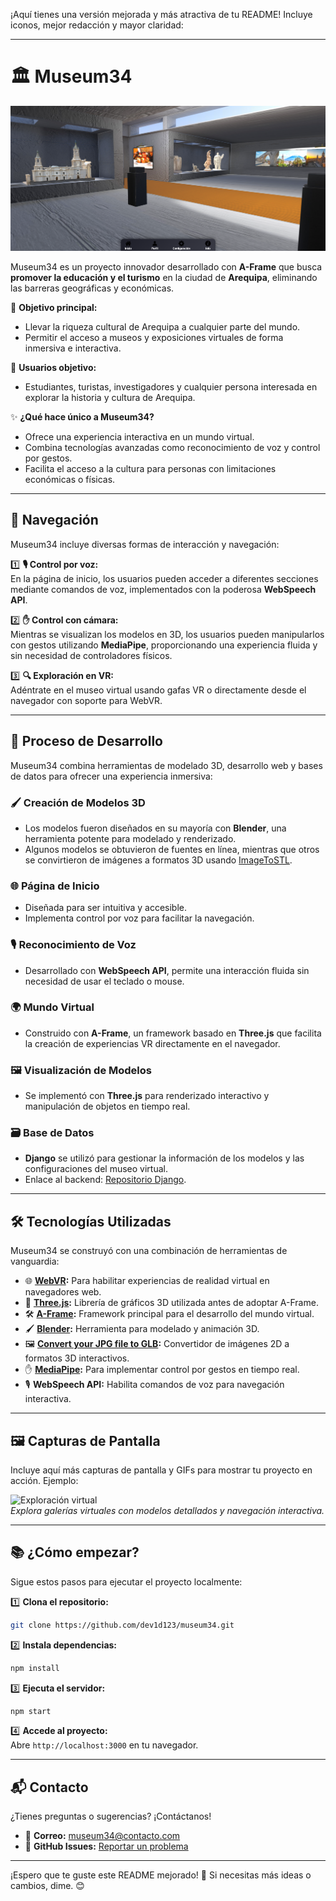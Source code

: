 ¡Aquí tienes una versión mejorada y más atractiva de tu README! Incluye iconos, mejor redacción y mayor claridad:  

---

# 🏛️ Museum34  

![museum34](/readmeImages/screen1.png)  

Museum34 es un proyecto innovador desarrollado con **A-Frame** que busca **promover la educación y el turismo** en la ciudad de **Arequipa**, eliminando las barreras geográficas y económicas.  

🌟 **Objetivo principal:**  
- Llevar la riqueza cultural de Arequipa a cualquier parte del mundo.  
- Permitir el acceso a museos y exposiciones virtuales de forma inmersiva e interactiva.  

👥 **Usuarios objetivo:**  
- Estudiantes, turistas, investigadores y cualquier persona interesada en explorar la historia y cultura de Arequipa.  

✨ **¿Qué hace único a Museum34?**  
- Ofrece una experiencia interactiva en un mundo virtual.  
- Combina tecnologías avanzadas como reconocimiento de voz y control por gestos.  
- Facilita el acceso a la cultura para personas con limitaciones económicas o físicas.  

---

## 🚀 Navegación  

Museum34 incluye diversas formas de interacción y navegación:  

1️⃣ **🎙️ Control por voz:**  
En la página de inicio, los usuarios pueden acceder a diferentes secciones mediante comandos de voz, implementados con la poderosa **WebSpeech API**.  

2️⃣ **✋ Control con cámara:**  
Mientras se visualizan los modelos en 3D, los usuarios pueden manipularlos con gestos utilizando **MediaPipe**, proporcionando una experiencia fluida y sin necesidad de controladores físicos.  

3️⃣ **🔍 Exploración en VR:**  
Adéntrate en el museo virtual usando gafas VR o directamente desde el navegador con soporte para WebVR.  

---

## 🔨 Proceso de Desarrollo  

Museum34 combina herramientas de modelado 3D, desarrollo web y bases de datos para ofrecer una experiencia inmersiva:  

### 🖌️ **Creación de Modelos 3D**  
- Los modelos fueron diseñados en su mayoría con **Blender**, una herramienta potente para modelado y renderizado.  
- Algunos modelos se obtuvieron de fuentes en línea, mientras que otros se convirtieron de imágenes a formatos 3D usando [ImageToSTL](https://imagetostl.com).  

### 🌐 **Página de Inicio**  
- Diseñada para ser intuitiva y accesible.  
- Implementa control por voz para facilitar la navegación.  

### 🎙️ **Reconocimiento de Voz**  
- Desarrollado con **WebSpeech API**, permite una interacción fluida sin necesidad de usar el teclado o mouse.  

### 🌍 **Mundo Virtual**  
- Construido con **A-Frame**, un framework basado en **Three.js** que facilita la creación de experiencias VR directamente en el navegador.  

### 🖼️ **Visualización de Modelos**  
- Se implementó con **Three.js** para renderizado interactivo y manipulación de objetos en tiempo real.  

### 🗃️ **Base de Datos**  
- **Django** se utilizó para gestionar la información de los modelos y las configuraciones del museo virtual.  
- Enlace al backend: [Repositorio Django](#).  

---

## 🛠️ Tecnologías Utilizadas  

Museum34 se construyó con una combinación de herramientas de vanguardia:  

- 🌐 **[WebVR](https://webvr.info/):** Para habilitar experiencias de realidad virtual en navegadores web.  
- 🎨 **[Three.js](https://threejs.org/):** Librería de gráficos 3D utilizada antes de adoptar A-Frame.  
- 🛠️ **[A-Frame](https://aframe.io/):** Framework principal para el desarrollo del mundo virtual.  
- 🖌️ **[Blender](https://www.blender.org/):** Herramienta para modelado y animación 3D.  
- 🖼️ **[Convert your JPG file to GLB](https://imagetostl.com/):** Convertidor de imágenes 2D a formatos 3D interactivos.  
- ✋ **[MediaPipe](https://mediapipe.dev/):** Para implementar control por gestos en tiempo real.  
- 🎙️ **WebSpeech API:** Habilita comandos de voz para navegación interactiva.  

---

## 🖼️ Capturas de Pantalla  

Incluye aquí más capturas de pantalla y GIFs para mostrar tu proyecto en acción. Ejemplo:  

![Exploración virtual](ruta/a/otraImagen.png)  
*Explora galerías virtuales con modelos detallados y navegación interactiva.*  

---

## 📚 ¿Cómo empezar?  

Sigue estos pasos para ejecutar el proyecto localmente:  

1️⃣ **Clona el repositorio:**  
```bash
git clone https://github.com/dev1d123/museum34.git
```  

2️⃣ **Instala dependencias:**  
```bash
npm install
```  

3️⃣ **Ejecuta el servidor:**  
```bash
npm start
```  

4️⃣ **Accede al proyecto:**  
Abre `http://localhost:3000` en tu navegador.  

---

## 📬 Contacto  

¿Tienes preguntas o sugerencias? ¡Contáctanos!  
- 📧 **Correo:** museum34@contacto.com  
- 🐙 **GitHub Issues:** [Reportar un problema](https://github.com/dev1d123/museum34/issues)  

---

¡Espero que te guste este README mejorado! 🚀 Si necesitas más ideas o cambios, dime. 😊